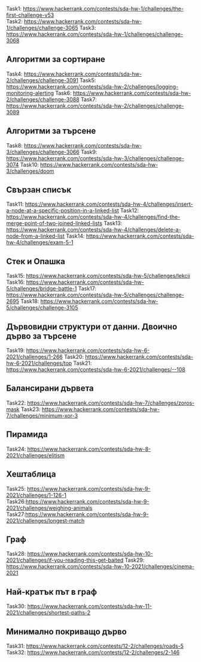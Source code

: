 Task1: https://www.hackerrank.com/contests/sda-hw-1/challenges/the-first-challenge-v53   
Task2: https://www.hackerrank.com/contests/sda-hw-1/challenges/challenge-3065
Task3: https://www.hackerrank.com/contests/sda-hw-1/challenges/challenge-3068

## Алгоритми за сортиране
Task4: https://www.hackerrank.com/contests/sda-hw-2/challenges/challenge-3091
Task5: https://www.hackerrank.com/contests/sda-hw-2/challenges/logging-monitoring-alerting
Task6: https://www.hackerrank.com/contests/sda-hw-2/challenges/challenge-3088
Task7: https://www.hackerrank.com/contests/sda-hw-2/challenges/challenge-3089

## Алгоритми за търсене
Task8: https://www.hackerrank.com/contests/sda-hw-3/challenges/challenge-3066
Task9: https://www.hackerrank.com/contests/sda-hw-3/challenges/challenge-3074
Task10: https://www.hackerrank.com/contests/sda-hw-3/challenges/doom

## Свързан списък
Task11: https://www.hackerrank.com/contests/sda-hw-4/challenges/insert-a-node-at-a-specific-position-in-a-linked-list
Task12: https://www.hackerrank.com/contests/sda-hw-4/challenges/find-the-merge-point-of-two-joined-linked-lists
Task13: https://www.hackerrank.com/contests/sda-hw-4/challenges/delete-a-node-from-a-linked-list
Task14: https://www.hackerrank.com/contests/sda-hw-4/challenges/exam-5-1

## Стек и Опашка
Task15: https://www.hackerrank.com/contests/sda-hw-5/challenges/lekcii
Task16: https://www.hackerrank.com/contests/sda-hw-5/challenges/bridge-battle-1
Task17: https://www.hackerrank.com/contests/sda-hw-5/challenges/challenge-2695
Task18: https://www.hackerrank.com/contests/sda-hw-5/challenges/challenge-3105

## Дървовидни структури от данни. Двоично дърво за търсене
Task19: https://www.hackerrank.com/contests/sda-hw-6-2021/challenges/1-266
Task20: https://www.hackerrank.com/contests/sda-hw-6-2021/challenges/top
Task21: https://www.hackerrank.com/contests/sda-hw-6-2021/challenges/--108

## Балансирани дървета
Task22: https://www.hackerrank.com/contests/sda-hw-7/challenges/zoros-mask
Task23: https://www.hackerrank.com/contests/sda-hw-7/challenges/minimum-xor-3

## Пирамида
Task24: https://www.hackerrank.com/contests/sda-hw-8-2021/challenges/elitism

## Хештаблица
Task25: https://www.hackerrank.com/contests/sda-hw-9-2021/challenges/1-126-1
Task26:https://www.hackerrank.com/contests/sda-hw-9-2021/challenges/weighing-animals
Task27:https://www.hackerrank.com/contests/sda-hw-9-2021/challenges/longest-match

## Граф
Task28: https://www.hackerrank.com/contests/sda-hw-10-2021/challenges/if-you-reading-this-get-baited
Task29: https://www.hackerrank.com/contests/sda-hw-10-2021/challenges/cinema-2021

## Най-кратък път в граф
Task30: https://www.hackerrank.com/contests/sda-hw-11-2021/challenges/shortest-paths-2

## Минимално покриващо дърво
Task31: https://www.hackerrank.com/contests/12-2/challenges/roads-5
Task32: https://www.hackerrank.com/contests/12-2/challenges/2-146
